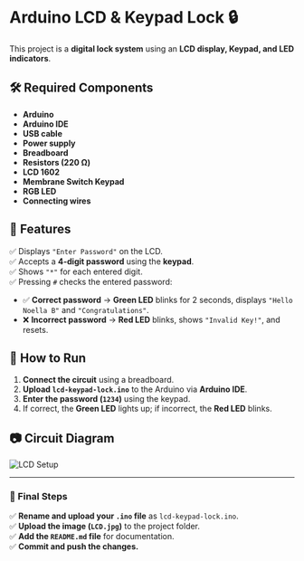# Arduino LCD & Keypad Lock 🔒

This project is a **digital lock system** using an **LCD display, Keypad, and LED indicators**.

## 🛠️ Required Components
- **Arduino**
- **Arduino IDE**
- **USB cable**
- **Power supply**
- **Breadboard**
- **Resistors (220 Ω)**
- **LCD 1602**
- **Membrane Switch Keypad**
- **RGB LED**
- **Connecting wires**

## 📌 Features
✅ Displays `"Enter Password"` on the LCD.  
✅ Accepts a **4-digit password** using the **keypad**.  
✅ Shows `"*"` for each entered digit.  
✅ Pressing `#` checks the entered password:
   - ✅ **Correct password** → **Green LED** blinks for 2 seconds, displays `"Hello Noella B"` and `"Congratulations"`.  
   - ❌ **Incorrect password** → **Red LED** blinks, shows `"Invalid Key!"`, and resets.  

## 🔧 How to Run
1. **Connect the circuit** using a breadboard.
2. **Upload `lcd-keypad-lock.ino`** to the Arduino via **Arduino IDE**.
3. **Enter the password (`1234`)** using the keypad.
4. If correct, the **Green LED** lights up; if incorrect, the **Red LED** blinks.

## 📷 Circuit Diagram
![LCD Setup](LCD.jpg)

---

### **🎯 Final Steps**
✅ **Rename and upload your `.ino` file** as `lcd-keypad-lock.ino`.  
✅ **Upload the image (`LCD.jpg`)** to the project folder.  
✅ **Add the `README.md` file** for documentation.  
✅ **Commit and push the changes.** 
